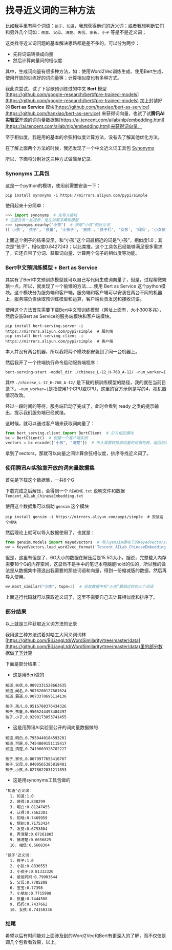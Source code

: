 # 找寻近义词的三种方法

比如我手里有两个词语：`孩子`、`知道`，我想获得他们的近义词；或者我想判断它们和另外几个词如：`孩童`、`父母`、`清楚`、`失信`、`家长`、`小子` 等是不是近义词；

这类找寻近义词问题的基本解决思路都是差不多的，可以分为两步：

- 先将词语转换成向量
- 然后计算向量间的相似度

其中，生成词向量有很多种方法，如：使用Word2Vec训练生成、使用Bert生成、使用开放的训练好的词向量等；计算相似度也有多种方式。

我此次尝试，试了下谷歌预训练过的中文 **Bert** 模型 [https://github.com/google-research/bert#pre-trained-models](https://github.com/google-research/bert#pre-trained-models) 加上封装好的 **Bert as Service** 模块[https://github.com/hanxiao/bert-as-service](https://github.com/hanxiao/bert-as-service) 来获得词向量，也试了试**腾讯AI实验室**开源的词向量数据集[https://ai.tencent.com/ailab/nlp/embedding.html](https://ai.tencent.com/ailab/nlp/embedding.html)来获得词向量。

至于相似度，我是用的基本的余弦相似度计算方法，没有去了解其他优化方法。

在了解上面两个方法的时候，我还发现了一个中文近义词工具包 [Synonyms](https://github.com/huyingxi/Synonyms) 

所以，下面将分别对这三种方式做简单记录。

### Synonyms 工具包

这是一个python的模块，使用前需要安装一下：

```shell
pip install synonyms -i https://mirrors.aliyun.com/pypi/simple
```

使用起来十分简单：

```python
>>> import synonyms  # 先导入模块
# 这里会有一些提示，是在加载字典和模型
>>> synonyms.nearby("小孩")  # 获取“小孩”的近义词
(['小孩', '孩子', '孩童', '小孩子', '男孩', '孩子们', '女孩', '妈妈', '小女孩', '男孩子'], [1.0, 0.8427243, 0.8069258, 0.7965132, 0.76880276, 0.75509995, 0.74481255, 0.7379649, 0.7226252, 0.71569645])
```

上面这个例子的结果显示，和“小孩”这个词最相近的词是“小孩”，相似度1.0；其次是“孩子”，相似度0.8427243；以此类推。这个工具包已经能够满足很多需求了，它还自带了分词、获取词向量、计算两个句子的相似度等功能。

### Bert中文预训练模型 + Bert as Service

其实有了Bert中文预训练模型就可以自己写代码生成词向量了，但是，过程稍微繁琐一点。所以，就发现了一个偷懒的方法……使用 Bert as Service 这个python模块。这个模块分为服务端和客户端，服务端和客户端可以安装在两台不同的机器上，服务端负责读取预训练模型和运算，客户端负责发送和接收词语。

使用这个方法首先需要下载Bert中文预训练模型（网址上面有，大小300多兆），然后安装Bert as Service的服务端模块和客户端模块。

```shell
pip install bert-serving-server -i https://mirrors.aliyun.com/pypi/simple  # 服务端
pip install bert-serving-client -i https://mirrors.aliyun.com/pypi/simple  # 客户端
```

本人并没有两台机器，所以我将两个模块都安装到了同一台机器上。

然后我开了一个终端执行命令启动服务端程序：

```shell
bert-serving-start -model_dir ./chinese_L-12_H-768_A-12/ -num_worker=1
```

其中 `./chinese_L-12_H-768_A-12/` 是下载的预训练模型的路径，我的就在当前目录下。`-num_worker=1`是指使用1个CPU或GPU，这里的官方示例是写的4，视机器情况改改。

经过一段时间的等待，服务端启动了完成了，此时会看到 ready 之类的提示输出，提示我们服务端已经就绪。

这时候，就可以通过客户端来获取词向量了：

```python
from bert_serving.client import BertClient  # 引入相应模块
bc = BertClient()  # 创建一个客户端实例
vectors = bc.encode(["小孩", "清楚"])  # 传入需要转换成向量的词语列表，返回结果是对应的向量列表
```

拿到了vectors，那就可以向量之间计算余弦相似度，排序寻找近义词了。

### 使用腾讯AI实验室开放的词向量数据集

首先是下载这个数据集，一共6个G

下载完成之后解压，会得到一个 `README.txt` 说明文件和数据 `Tencent_AILab_ChineseEmbedding.txt`

使用这个数据集可以借助 `gensim` 这个模块

```shell
pip install gensim -i https://mirrors.aliyun.com/pypi/simple  # 安装这个模块
```

然后理论上就可以导入数据使用了，也就是：

```python
from gensim.models import KeyedVectors  # 导入gensim模块下的KeyedVectors类，用于导入数据
wv = KeyedVectors.load_word2vec_format('Tencent_AILab_ChineseEmbedding.txt', binary=False)  # 导入词向量数据
```

但是，这里有但是了，6G大小的数据在解压后是15.5G大小，据说，完整载入内存需要18个G的内存空间，这显然不是手中的笔记本电脑能hold的住的，所以我的做法是从数据集中筛选出我需要的那些词语和向量，得到一份缩减版的数据，然后再导入使用。

```python
wv.most_similar("小孩", topn=3)  # 获取数据中和“小孩”最相近的前三个词语
```

上面这行代码就可以获取近义词了，这里不需要自己去计算相似度和排序了。

### 部分结果

以上就是三种获取近义词方法的记录

我用这三种方法试着对哈工大同义词词林[https://github.com/BiLiangLtd/WordSimilarity/tree/master/data](https://github.com/BiLiangLtd/WordSimilarity/tree/master/data)里的部分数据做了下计算

下面是部分结果：

- 这是用Bert做的

```
知道,失信,0.9092331528663635
知道,闻名,0.9076200127601624
知道,霸道,0.9073370695114136

孩子,孩儿,0.9516780376434326
孩子,孩童,0.9505244493484497
孩子,小子,0.9290173053741455
```

- 这是用腾讯AI实验室公开的词向量数据做的

```
知道,明白,0.7958440184593201
知道,可是,0.7454869151115417
知道,清楚,0.7410669326782227

孩子,家长,0.8679977655410767
孩子,父母,0.8400565385818481
孩子,小孩,0.8278622031211853
```

- 这是用synonyms工具包做的

```
'知道'近义词：
  1. 知道:1.0
  2. 晓得:0.838299
  3. 明白:0.81247455
  4. 认得:0.7662381
  5. 知晓:0.7469959
  6. 想到:0.71753424
  7. 发觉:0.6753804
  8. 弄清楚:0.67261803
  9. 搞清楚:0.6656825
  10. 相信:0.6608304

'孩子'近义词：
  1. 孩子:1.0
  2. 小孩:0.8830553
  3. 小孩子:0.81332326
  4. 爸爸妈妈:0.79903644
  5. 父母:0.7785208
  6. 宝宝:0.77398
  7. 小朋友:0.7715908
  8. 孩童:0.7444508
  9. 妈妈:0.7437662
  10. 女孩:0.74150336
```

### 结尾

希望以后有时间能对上面涉及到的Word2Vec和Bert有更深入的了解，而不仅仅是调几个包看看效果，以上。
